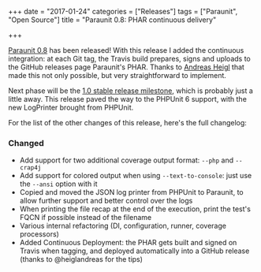 +++
date = "2017-01-24"
categories = ["Releases"]
tags = ["Paraunit", "Open Source"]
title = "Paraunit 0.8: PHAR continuous delivery"

+++

[Paraunit 0.8](https://github.com/facile-it/paraunit/releases/tag/0.8) has been released! 
With this release I added the continuous integration: at each Git tag, the Travis build prepares, signs and uploads to the GitHub releases page Paraunit's PHAR. Thanks to [Andreas Heigl](https://andreas.heigl.org/2017/01/19/encrypt-a-build-result-automaticaly/) that made this not only possible, but very straightforward to implement.
 <!--more-->

 Next phase will be the [1.0 stable release milestone](https://github.com/facile-it/paraunit/milestone/4), which is probably just a little away. This release paved the way to the PHPUnit 6 support, with the new LogPrinter brought from PHPUnit.

For the list of the other changes of this release, here's the full changelog:

### Changed

* Add support for two additional coverage output format: `--php` and `--crap4j`
* Add support for colored output when using `--text-to-console`: just use the `--ansi` option with it
* Copied and moved the JSON log printer from PHPUnit to Paraunit, to allow further support and better control over the logs
* When printing the file recap at the end of the execution, print the test's FQCN if possible instead of the filename
* Various internal refactoring (DI, configuration, runner, coverage processors)
* Added Continuous Deployment: the PHAR gets built and signed on Travis when tagging, and deployed automatically into a GitHub release (thanks to @heiglandreas for the tips)
